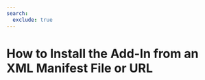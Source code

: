 ```yaml
---
search:
  exclude: true
---
```


# How to Install the Add-In from an XML Manifest File or URL

<script>
document.location.href="../How-to-Install-the-Add-In-from-an-XML-Manifest-File-or-URL/";
</script>